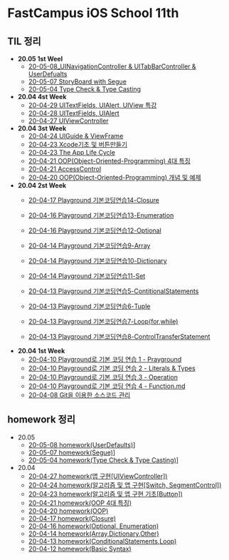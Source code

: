 # FastCampus iOS School 11th



## TIL 정리 

- **20.05 1st Weel**
  - [20-05-08_UINavigationController & UITabBarController & UserDefualts](https://github.com/tootoomaa/FastCampus_IOS_school/blob/master/TIL/note/2020-05-08_UINavigationController&UITabBarController&UserDefualts.md)
  - [20-05-07 StoryBoard with Segue](https://github.com/tootoomaa/FastCampus_IOS_school/blob/master/TIL/note/2020-05-07_StoryBoardwithSegue.md)
  - [20-05-04 Type Check & Type Casting](https://github.com/tootoomaa/FastCampus_IOS_school/blob/master/TIL/note/2020-05-04_TypeCheck.md)
- **20.04 4st Week**
  - [20-04-29 UITextFields, UIAlert, UIView 특강](https://github.com/tootoomaa/FastCampus_IOS_school/blob/master/TIL/note/2020-04-29_UITextFields&UIAlert&UIView특강.md)
  - [20-04-28 UITextFields, UIAlert](https://github.com/tootoomaa/FastCampus_IOS_school/blob/master/TIL/note/2020-04-28_UITextFields&UIAlert.md)
  - [20-04-27 UIViewController](https://github.com/tootoomaa/FastCampus_IOS_school/blob/master/TIL/note/2020-04-27_UIViewController.md)
- **20.04 3st Week**
  - [20-04-24 UIGuide & ViewFrame](https://github.com/tootoomaa/FastCampus_IOS_school/blob/master/TIL/note/2020-04-24_UIGuide&ViewFrame.md)
  - [20-04-23 Xcode기초 및 버튼만들기](https://github.com/tootoomaa/FastCampus_IOS_school/blob/master/TIL/note/2020-04-23_Xcode기초_버튼만들기.md)
  - [20-04-23 The App Life Cycle](https://github.com/tootoomaa/FastCampus_IOS_school/blob/master/TIL/note/2020-04-23_AppLifeCycle.md)
  - [20-04-21 OOP(Object-Oriented-Programming) 4대 특징](https://github.com/tootoomaa/FastCampus_IOS_school/blob/master/TIL/note/2020-04-21_OOP4대특징.md)
  - [20-04-21 AccessControl](https://github.com/tootoomaa/FastCampus_IOS_school/blob/master/TIL/note/2020-04-21_접근제어.md)
  - [20-04-20 OOP(Object-Oriented-Programming) 개념 및 예제](https://github.com/tootoomaa/FastCampus_IOS_school/blob/master/TIL/note/2020-04-20_OOP개념.md)
- **20.04 2st Week**
  - [20-04-17 Playground 기본코딩연습14-Closure](https://github.com/tootoomaa/FastCampus_IOS_school/blob/master/TIL/note/2020-04-17_Playground기본코딩연습14-Closure.md)
  
  - [20-04-16 Playground 기본코딩연습13-Enumeration](https://github.com/tootoomaa/FastCampus_IOS_school/blob/master/TIL/note/2020-04-16_Playground기본코딩연습13-enumeration.md)
  - [20-04-16 Playground 기본코딩연습12-Optional](https://github.com/tootoomaa/FastCampus_IOS_school/blob/master/TIL/note/2020-04-16_Playground기본코딩연습12-Optionals.md)
  
  - [20-04-14 Playground 기본코딩연습9-Array](https://github.com/tootoomaa/FastCampus_IOS_school/blob/master/TIL/note/2020-04-14_Playground기본코딩연습9-Array.md)
  - [20-04-14 Playground 기본코딩연습10-Dictionary](https://github.com/tootoomaa/FastCampus_IOS_school/blob/master/TIL/note/2020-04-14_Playground기본코딩연습10-Dictionary.md)
  - [20-04-14 Playground 기본코딩연습11-Set](https://github.com/tootoomaa/FastCampus_IOS_school/blob/master/TIL/note/2020-04-14_Playground기본코딩연습11-Set.md) 
  
  - [20-04-13 Playground 기본코딩연습5-ContitionalStatements](https://github.com/tootoomaa/FastCampus_IOS_school/blob/master/TIL/note/2020-04-13_Playground기본코딩연습5-ContitionalStatements.md)
  - [20-04-13 Playground 기본코딩연습6-Tuple](https://github.com/tootoomaa/FastCampus_IOS_school/blob/master/TIL/note/2020-04-13_Playground기본코딩연습6-Tuple.md)
  - [20-04-13 Playground 기본코딩연습7-Loop(for,while)](https://github.com/tootoomaa/FastCampus_IOS_school/blob/master/TIL/note/2020-04-13_Playground기본코딩연습7-Loop(for,while).md)
  - [20-04-13 Playground 기본코딩연습8-ControlTransferStatement](https://github.com/tootoomaa/FastCampus_IOS_school/blob/master/TIL/note/2020-04-13_Playground기본코딩연습8-ControlTransferStatement.md)
- **20.04 1st Week**
	-  [20-04-10 Playground로 기본 코딩 연습 1 - Prayground](https://github.com/tootoomaa/FastCampus_IOS_school/blob/master/TIL/note/2020-04-10_Playground기본코딩연습1-Prayground.md)
  -  [20-04-10 Playground로 기본 코딩 연습 2 - Literals & Types](https://github.com/tootoomaa/FastCampus_IOS_school/blob/master/TIL/note/2020-04-10_Playground기본코딩연습2-Literals&Types.md)
  -  [20-04-10 Playground로 기본 코딩 연습 3 - Operation](https://github.com/tootoomaa/FastCampus_IOS_school/blob/master/TIL/note/2020-04-10_Playground기본코딩연습3-Operation.md) 
  -  [20-04-10 Playground로 기본 코딩 연습 4 - Function.md](https://github.com/tootoomaa/FastCampus_IOS_school/blob/master/TIL/note/2020-04-10_Playground기본코딩연습4-Function.md)
  -  [20-04-08 Git을 이용한 소스코드 관리](https://github.com/tootoomaa/FastCampus_IOS_school/blob/master/TIL/note/2020-04-08_Git을이용한소스코드관리.md)



## homework 정리


- 20.05
  - [20-05-08 homework(UserDefaults)](https://github.com/tootoomaa/FastCampus_IOS_school/blob/master/homework/2020-05-08_homework.md)]
  - [20-05-07 homework(Segue)](https://github.com/tootoomaa/FastCampus_IOS_school/blob/master/homework/2020-05-07_homework.md)]
  - [20-05-04 homework(Type Check & Type Casting)](https://github.com/tootoomaa/FastCampus_IOS_school/blob/master/homework/2020-05-04_homework.md)]
- 20.04
  - [20-04-27 homework(앱 구현[UIViewController])](https://github.com/tootoomaa/FastCampus_IOS_school/blob/master/homework/2020-04-27_homework.md)
  - [20-04-24 homework(알고리즘 및 앱 구현[Switch, SegmentControl])](https://github.com/tootoomaa/FastCampus_IOS_school/blob/master/homework/2020-04-24_homework.md)
  - [20-04-23 homework(알고리즘 및 앱 구현 기초[Button])](https://github.com/tootoomaa/FastCampus_IOS_school/blob/master/homework/2020-04-23_homework.md)
  - [20-04-21 homework(OOP 4대 특징)](https://github.com/tootoomaa/FastCampus_IOS_school/blob/master/homework/2020-04-21_homework.md)
  - [20-04-20 homework(OOP)](https://github.com/tootoomaa/FastCampus_IOS_school/blob/master/homework/2020-04-20_homework.md)
  - [20-04-17 homework(Closure)](https://github.com/tootoomaa/FastCampus_IOS_school/blob/master/homework/2020-04-17_homework.md)
  - [20-04-16 homework(Optional, Enumeration)](https://github.com/tootoomaa/FastCampus_IOS_school/blob/master/homework/2020-04-16_homework.md)
  - [20-04-14 homework(Array,Dictionary,Other)](https://github.com/tootoomaa/FastCampus_IOS_school/blob/master/homework/2020-04-14_homework.md)
  - [20-04-13 homework(ConditionalStatements,Loop)](https://github.com/tootoomaa/FastCampus_IOS_school/blob/master/homework/2020-04-13_homework.md)
  - [20-04-12 homework(Basic Syntax)](https://github.com/tootoomaa/FastCampus_IOS_school/blob/master/homework/2020-04-12_homework.md)

